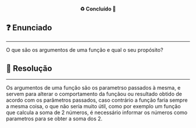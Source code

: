 <h4 align="center"> 
  ♻️ Concluído 🚀
</h4>

## ❓ Enunciado
---
O que são os argumentos de uma função e qual o seu propósito?

## 📝 Resolução
---
Os argumentos de uma função são os parametrso passados à mesma, e servem para alterar o comportamento da funçãou ou resultado obtido de acordo com os parâmetros passados, caso contrário a função faria sempre a mesma coisa, o que não seria muito útil, como por exemplo um função que calcula a soma de 2 números, é necessário informar os números como parametros para se obter a soma dos 2.